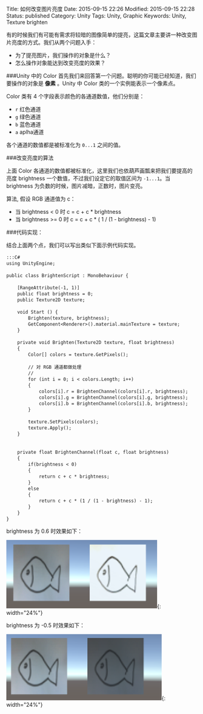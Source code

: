Title: 如何改变图片亮度
Date: 2015-09-15 22:26
Modified: 2015-09-15 22:28
Status: published
Category: Unity
Tags: Unity, Graphic
Keywords: Unity, Texture brighten

有的时候我们有可能有需求将较暗的图像简单的提亮，这篇文章主要讲一种改变图片亮度的方式。我们从两个问题入手：

- 为了提亮图片，我们操作的对象是什么？
- 怎么操作对象能达到改变亮度的效果？

###Unity 中的 Color
首先我们来回答第一个问题。聪明的你可能已经知道，我们要操作的对象是 **像素** 。Unity 中 Color 
类的一个实例能表示一个像素点。

Color 类有 4 个字段表示颜色的各通道数值，他们分别是：

- `r` 红色通道
- `g` 绿色通道
- `b` 蓝色通道
- `a` aplha通道

各个通道的数值都是被标准化为 `0...1` 之间的值。


###改变亮度的算法

上面 Color 各通道的数值都被标准化，这里我们也依葫芦画瓢来把我们要提高的亮度 brightness 一个数值，不过我们设定它的取值区间为
`-1...1`。当 brightness 为负数的时候，图片减暗，正数时，图片变亮。

算法, 假设 RGB 通道值为 c：

- 当 brightness < 0 时 c = c + c * brightness
- 当 brightness >= 0 时 c = c + c * ( 1 / (1 - brightness) - 1)

###代码实现：

结合上面两个点，我们可以写出类似下面示例代码实现。

	:::C#
	using UnityEngine;

	public class BrightenScript : MonoBehaviour {
		
		[RangeAttribute(-1, 1)]
		public float brightness = 0;
		public Texture2D texture;
		
		void Start () {
			Brighten(texture, brightness);
			GetComponent<Renderer>().material.mainTexture = texture;
		}
		
		private void Brighten(Texture2D texture, float brightness)
		{
			Color[] colors = texture.GetPixels();
			
			// 对 RGB 通道都做处理
			//
			for (int i = 0; i < colors.Length; i++)
			{
				colors[i].r = BrightenChannel(colors[i].r, brightness);
				colors[i].g = BrightenChannel(colors[i].g, brightness);
				colors[i].b = BrightenChannel(colors[i].b, brightness);
			}
			
			texture.SetPixels(colors);
			texture.Apply();
		}
		
		
		private float BrightenChannel(float c, float brightness)
		{
			if(brightness < 0)
			{
				return c + c * brightness;
			}
			else
			{
				return c + c * (1 / (1 - brightness) - 1);
			}
		}
	}

brightness 为 0.6 时效果如下：

![0.6](images/BrigthenImage/b1.png){: width="24%"} 

brightness 为 -0.5 时效果如下：

![-0.5](images/BrigthenImage/b2.png){: width="24%"}